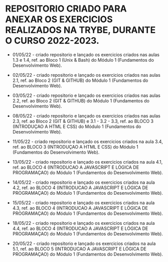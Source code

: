 # REPOSITORIO CRIADO PARA ANEXAR OS EXERCICIOS REALIZADOS NA TRYBE, DURANTE  O CURSO 2022-2023.

- 01/05/22 - criado repositorio e lançado os exercicios criados nas aulas 1.3 e 1.4, ref. ao Bloco 1 (Unix & Bash) do Módulo 1 (Fundamentos do Desenvolvimento Web).

- 02/05/22 - criado repositorio e lançado os exercicios criados nas aulas 2.1, ref. ao Bloco 2 (GIT & GITHUB) do Módulo 1 (Fundamentos do Desenvolvimento Web).

- 03/05/22 - criado repositorio e lançado os exercicios criados nas aulas 2.2, ref. ao Bloco 2 (GIT & GITHUB) do Módulo 1 (Fundamentos do Desenvolvimento Web).

- 08/05/22 - criado repositorio e lançado os exercicios criados nas aulas 2.3, ref. ao Bloco 2 (GIT & GITHUB) e 3.1 - 3.2 - 3.3, ref. ao BLOCO 3 (INTRODUÇAO A HTML E CSS) do Módulo 1 (Fundamentos do Desenvolvimento Web).

- 11/05/22 - criado repositorio e lançado os exercicios criados na aula 3.4, ref. ao BLOCO 3 (INTRODUÇAO A HTML E CSS) do Módulo 1 (Fundamentos do Desenvolvimento Web).

- 13/05/22 - criado repositorio e lançado os exercicios criados na aula 4.1, ref. ao BLOCO 4 (INTRODUCAO A JAVASCRIPT E LÓGICA DE PROGRAMAÇAO) do Módulo 1 (Fundamentos do Desenvolvimento Web).

- 14/05/22 - criado repositorio e lançado os exercicios criados na aula 4.2, ref. ao BLOCO 4 (INTRODUCAO A JAVASCRIPT E LÓGICA DE PROGRAMAÇAO) do Módulo 1 (Fundamentos do Desenvolvimento Web).

- 15/05/22 - criado repositorio e lançado os exercicios criados na aula 4.3, ref. ao BLOCO 4 (INTRODUCAO A JAVASCRIPT E LÓGICA DE PROGRAMAÇAO) do Módulo 1 (Fundamentos do Desenvolvimento Web).

- 18/05/22 - criado repositorio e lançado os exercicios criados na aula 4.4, ref. ao BLOCO 4 (INTRODUCAO A JAVASCRIPT E LÓGICA DE PROGRAMAÇAO) do Módulo 1 (Fundamentos do Desenvolvimento Web).

- 20/05/22 - criado repositorio e lançado os exercicios criados na aula 5.1, ref. ao BLOCO 5 (INTRODUCAO A JAVASCRIPT E LÓGICA DE PROGRAMAÇAO) do Módulo 1 (Fundamentos do Desenvolvimento Web).

